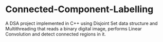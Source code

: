 # Connected-Component-Labelling
A DSA project implemented in C++ using Disjoint Set data structure and Multithreading that reads a binary digital image, performs Linear Convolution and detect connected regions in it.

